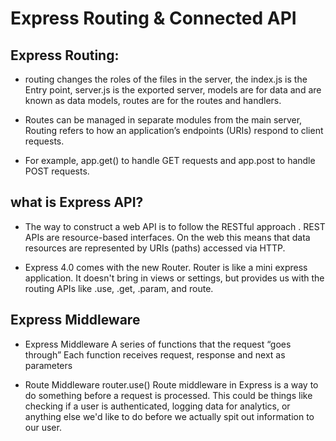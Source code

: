 # Express Routing & Connected API

## Express Routing:
- routing changes the roles of the files in the server, the index.js is the Entry point, server.js is the exported server, models are for data and are known as data models, routes are for the routes and handlers.

- Routes can be managed in separate modules from the main server, Routing refers to how an application’s endpoints (URIs) respond to client requests.

- For example, app.get() to handle GET requests and app.post to handle POST requests.

## what is Express API?
- The way to construct a web API is to follow the RESTful approach . REST APIs are resource-based interfaces. On the web this means that data resources are represented by URIs (paths) accessed via HTTP.

- Express 4.0 comes with the new Router. Router is like a mini express application. It doesn't bring in views or settings, but provides us with the routing APIs like .use, .get, .param, and route.

## Express Middleware
- Express Middleware A series of functions that the request “goes through” Each function receives request, response and next as parameters

- Route Middleware router.use() Route middleware in Express is a way to do something before a request is processed. This could be things like checking if a user is authenticated, logging data for analytics, or anything else we'd like to do before we actually spit out information to our user.
